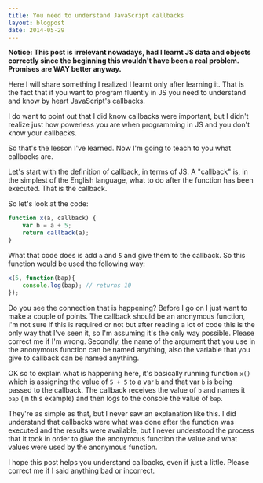 ```yaml
---
title: You need to understand JavaScript callbacks
layout: blogpost
date: 2014-05-29
---
```


**Notice: This post is irrelevant nowadays, had I learnt JS data and objects
correctly since the beginning this wouldn't have been a real problem.  Promises
are WAY better anyway.**

Here I will share something I realized I learnt only after learning it.  That is
the fact that if you want to program fluently in JS you need to understand and
know by heart JavaScript's callbacks.

I do want to point out that I did know callbacks were important, but I didn't
realize just how powerless you are when programming in JS and you don't know
your callbacks.

So that's the lesson I've learned.  Now I'm going to teach to you what callbacks
are.

Let's start with the definition of callback, in terms of JS. A "callback" is, in
the simplest of the English language, what to do after the function has been
executed. That is the callback.

So let's look at the code:

``` javascript
function x(a, callback) {
	var b = a + 5;
	return callback(a);
}
```

What that code does is add `a` and `5` and give them to the callback.  So this
function would be used the following way:

``` javascript
x(5, function(bap){
	console.log(bap); // returns 10
});
```

Do you see the connection that is happening?  Before I go on I just want to make
a couple of points.  The callback should be an anonymous function, I'm not sure
if this is required or not but after reading a lot of code this is the only way
that I've seen it, so I'm assuming it's the only way possible.  Please correct
me if I'm wrong.  Secondly, the name of the argument that you use in the
anonymous function can be named anything, also the variable that you give to
callback can be named anything.

OK so to explain what is happening here, it's basically running function `x()`
which is assigning the value of `5 + 5` to a var `b` and that var `b` is being
passed to the callback.  The callback receives the value of `b` and names it
`bap` (in this example) and then logs to the console the value of `bap`.

They're as simple as that, but I never saw an explanation like this.  I did
understand that callbacks were what was done after the function was executed and
the results were available, but I never understood the process that it took in
order to give the anonymous function the value and what values were used by the
anonymous function.

I hope this post helps you understand callbacks, even if just a little.  Please
correct me if I said anything bad or incorrect.
